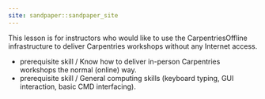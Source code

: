 ```yaml
---
site: sandpaper::sandpaper_site
---
```


This lesson is for instructors who would like to use the CarpentriesOffline infrastructure to deliver Carpentries workshops without any Internet access.

- prerequisite skill / Know how to deliver in-person Carpentries workshops the normal (online) way. 
- prerequisite skill / General computing skills (keyboard typing, GUI interaction, basic CMD interfacing).
